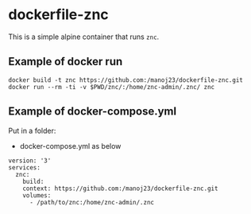 dockerfile-znc
==============

This is a simple alpine container that runs `znc`.

## Example of docker run

```
docker build -t znc https://github.com:/manoj23/dockerfile-znc.git
docker run --rm -ti -v $PWD/znc/:/home/znc-admin/.znc/ znc
```

## Example of docker-compose.yml

Put in a folder:
* docker-compose.yml as below

```
version: '3'
services:
  znc:
    build:
    context: https://github.com:/manoj23/dockerfile-znc.git
    volumes:
      - /path/to/znc:/home/znc-admin/.znc
```
